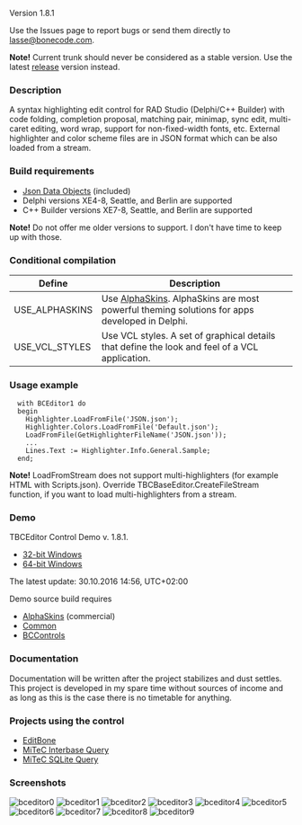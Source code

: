 Version 1.8.1

Use the Issues page to report bugs or send them directly to lasse@bonecode.com.

<b>Note!</b> Current trunk should never be considered as a stable version. Use the latest <a href="https://github.com/bonecode/TBCEditor/releases">release</a> version instead. 

<h3>Description</h3>

A syntax highlighting edit control for RAD Studio (Delphi/C++ Builder) with code folding, completion proposal, matching pair, minimap, sync edit, multi-caret editing, word wrap, support for non-fixed-width fonts, etc. External highlighter and color scheme files are in JSON format which can be also loaded from a stream.

<h3>Build requirements</h3>

* <a href="https://github.com/ahausladen/JsonDataObjects">Json Data Objects</a> (included)
* Delphi versions XE4-8, Seattle, and Berlin are supported 
* C++ Builder versions XE7-8, Seattle, and Berlin are supported

<b>Note!</b> Do not offer me older versions to support. I don't have time to keep up with those.

<h3>Conditional compilation</h3>

Define | Description 
--- | --- 
USE_ALPHASKINS | Use <a href="http://www.alphaskins.com/">AlphaSkins</a>. AlphaSkins are most powerful theming solutions for apps developed in Delphi.
USE_VCL_STYLES | Use VCL styles. A set of graphical details that define the look and feel of a VCL application.

<h3>Usage example</h3>

```objectpascal
  with BCEditor1 do 
  begin
    Highlighter.LoadFromFile('JSON.json');
    Highlighter.Colors.LoadFromFile('Default.json'); 
    LoadFromFile(GetHighlighterFileName('JSON.json')); 
    ...
    Lines.Text := Highlighter.Info.General.Sample; 
  end;
```
<b>Note!</b> LoadFromStream does not support multi-highlighters (for example HTML with Scripts.json). Override TBCBaseEditor.CreateFileStream function, if you want to load multi-highlighters from a stream. 

<h3>Demo</h3>

TBCEditor Control Demo v. 1.8.1.

  * <a href="http://www.bonecode.com/downloads/BCEditorComponentDemo32.zip">32-bit Windows</a>
  * <a href="http://www.bonecode.com/downloads/BCEditorComponentDemo64.zip">64-bit Windows</a>

The latest update: 30.10.2016 14:56, UTC+02:00

Demo source build requires 

- <a href="http://www.alphaskins.com/">AlphaSkins</a> (commercial) 
- <a href="https://github.com/bonecode/Common">Common</a>
- <a href="https://github.com/bonecode/Components/tree/master/BCControls">BCControls</a>

<h3>Documentation</h3>

Documentation will be written after the project stabilizes and dust settles. This project is developed in my spare time without sources of income and as long as this is the case there is no timetable for anything. 

<h3>Projects using the control</h3>

* <a href="http://www.bonecode.com">EditBone</a>
* <a href="http://www.mitec.cz/ibq.html">MiTeC Interbase Query</a>
* <a href="http://www.mitec.cz/sqliteq.html">MiTeC SQLite Query</a>

<h3>Screenshots</h3>

![bceditor0](https://cloud.githubusercontent.com/assets/11475177/19395785/2734e6dc-9248-11e6-9d12-7bfc6c536776.png)
![bceditor1](https://cloud.githubusercontent.com/assets/11475177/19396521/2fbd3d14-924c-11e6-8e90-48694445139b.png)
![bceditor2](https://cloud.githubusercontent.com/assets/11475177/19396658/c835e2a8-924c-11e6-9af6-b347c07d1311.png)
![bceditor3](https://cloud.githubusercontent.com/assets/11475177/19397748/c80998ba-9251-11e6-854a-9427ad13b6ca.png)
![bceditor4](https://cloud.githubusercontent.com/assets/11475177/19397755/cb0f63c8-9251-11e6-8f50-784b2489ab3d.png)
![bceditor5](https://cloud.githubusercontent.com/assets/11475177/19397760/ce344e24-9251-11e6-9912-6d6e715af5e3.png)
![bceditor6](https://cloud.githubusercontent.com/assets/11475177/19397763/d1629736-9251-11e6-9f57-b7df2ecb3ecd.png)
![bceditor7](https://cloud.githubusercontent.com/assets/11475177/19397768/d5f101fc-9251-11e6-8cb6-5ee0591906d4.png)
![bceditor8](https://cloud.githubusercontent.com/assets/11475177/19411292/86276920-9307-11e6-91c5-04b123d2b595.png)
![bceditor9](https://cloud.githubusercontent.com/assets/11475177/19411293/8ac86a7e-9307-11e6-8651-56b03b4dd280.png)









